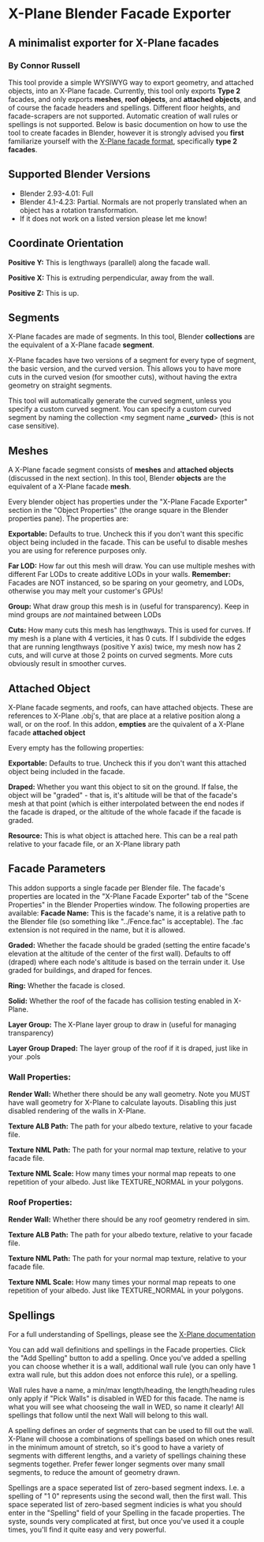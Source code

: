 # X-Plane Blender Facade Exporter
## A minimalist exporter for X-Plane facades
### By Connor Russell
This tool provide a simple WYSIWYG way to export geometry, and attached objects, into an X-Plane facade. Currently, this tool only exports **Type 2** facades, and only exports **meshes**, **roof objects**, and **attached objects**, and of course the facade headers and spellings. Different floor heights, and facade-scrapers are not supported. Automatic creation of wall rules or spellings is not supported. Below is basic documention on how to use the tool to create facades in Blender, however it is strongly advised you **first** familiarize yourself with the [X-Plane facade format](https://developer.x-plane.com/article/x-plane-10-facade-fac-file-format-specification/), specifically **type 2 facades**.

## Supported Blender Versions
 - Blender 2.93-4.01: Full
 - Blender 4.1-4.23: Partial. Normals are not properly translated when an object has a rotation transformation.
 - If it does not work on a listed version please let me know!

## Coordinate Orientation
**Positive Y:** This is lengthways (parallel) along the facade wall.

**Positive X:** This is extruding perpendicular, away from the wall.

**Positive Z:** This is up.

## Segments
X-Plane facades are made of segments. In this tool, Blender **collections** are the equivalent of a X-Plane facade **segment**.

X-Plane facades have two versions of a segment for every type of segment, the basic version, and the curved version. This allows you to have more cuts in the curved vesion (for smoother cuts), without having the extra geometry on straight segments.

This tool will automatically generate the curved segment, unless you specify a custom curved segment. You can specify a custom curved segment by naming the collection <my segment name **_curved**> (this is not case sensitive).

## Meshes
A X-Plane facade segment consists of **meshes** and **attached objects** (discussed in the next section). In this tool, Blender **objects** are the equivalent of a X-Plane facade **mesh**.

Every blender object has properties under the "X-Plane Facade Exporter" section in the "Object Properties" (the orange square in the Blender properties pane). The properties are:

**Exportable:** Defaults to true. Uncheck this if you don't want this specific object being included in the facade. This can be useful to disable meshes you are using for reference purposes only.

**Far LOD:** How far out this mesh will draw. You can use multiple meshes with different Far LODs to create additive LODs in your walls. **Remember:** Facades are NOT instanced, so be sparing on your geometry, and LODs, otherwise you may melt your customer's GPUs!

**Group:** What draw group this mesh is in (useful for transparency). Keep in mind groups are *not* maintained between LODs

**Cuts:** How many cuts this mesh has lengthways. This is used for curves. If my mesh is a plane with 4 verticies, it has 0 cuts. If I subdivide the edges that are running lengthways (positive Y axis) twice, my mesh now has 2 cuts, and will curve at those 2 points on curved segments. More cuts obviously result in smoother curves.

## Attached Object
X-Plane facade segments, and roofs, can have attached objects. These are references to X-Plane .obj's, that are place at a relative position along a wall, or on the roof. In this addon, **empties** are the quivalent of a X-Plane facade **attached object**

Every empty has the following properties:

**Exportable:** Defaults to true. Uncheck this if you don't want this attached object being included in the facade.

**Draped:** Whether you want this object to sit on the ground. If false, the object will be "graded" - that is, it's altitude will be that of the facade's mesh at that point (which is either interpolated between the end nodes if the facade is draped, or the altitude of the whole facade if the facade is graded.

**Resource:** This is what object is attached here. This can be a real path relative to your facade file, or an X-Plane library path

## Facade Parameters
This addon supports a single facade per Blender file. The facade's properties are located in the "X-Plane Facade Exporter" tab of the "Scene Properties" in the Blender Properties window. The following properties are available:
**Facade Name:** This is the facade's name, it is a relative path to the Blender file (so something like "../Fence.fac" is acceptable). The .fac extension is not required in the name, but it is allowed.

**Graded:** Whether the facade should be graded (setting the entire facade's elevation at the altitude of the center of the first wall). Defaults to off (draped) where each node's altitude is based on the terrain under it. Use graded for buildings, and draped for fences.

**Ring:** Whether the facade is closed. 

**Solid:** Whether the roof of the facade has collision testing enabled in X-Plane.

**Layer Group:** The X-Plane layer group to draw in (useful for managing transparency)

**Layer Group Draped:** The layer group of the roof if it is draped, just like in your .pols

### Wall Properties:

**Render Wall:** Whether there should be any wall geometry. Note you MUST have wall geometry for X-Plane to calculate layouts. Disabling this just disabled rendering of the walls in X-Plane.

**Texture ALB Path:** The path for your albedo texture, relative to your facade file.

**Texture NML Path:** The path for your normal map texture, relative to your facade file.

**Texture NML Scale:** How many times your normal map repeats to one repetition of your albedo. Just like TEXTURE_NORMAL in your polygons.

### Roof Properties:

**Render Wall:** Whether there should be any roof geometry rendered in sim.

**Texture ALB Path:** The path for your albedo texture, relative to your facade file.

**Texture NML Path:** The path for your normal map texture, relative to your facade file.

**Texture NML Scale:** How many times your normal map repeats to one repetition of your albedo. Just like TEXTURE_NORMAL in your polygons.

## Spellings
For a full understanding of Spellings, please see the [X-Plane documentation](https://developer.x-plane.com/article/x-plane-10-facade-fac-file-format-specification/)

You can add wall definitions and spellings in the Facade properties. Click the "Add Spelling" button to add a spelling. Once you've added a spelling you can choose whether it is a wall, additional wall rule (you can only have 1 extra wall rule, but this addon does not enforce this rule), or a spelling.

Wall rules have a name, a min/max length/heading, the length/heading rules only apply if "Pick Walls" is disabled in WED for this facade. The name is what you will see what chooseing the wall in WED, so name it clearly! All spellings that follow until the next Wall will belong to this wall.

A spelling defines an order of segments that can be used to fill out the wall. X-Plane will choose a combinations of spellings based on which ones result in the minimum amount of stretch, so it's good to have a variety of segments with different lengths, and a variety of spellings chaining these segments together. Prefer fewer longer segments over many small segments, to reduce the amount of geometry drawn. 

Spellings are a space seperated list of zero-based segment indexs. I.e. a spelling of "1 0" represents using the second wall, then the first wall. This space seperated list of zero-based segment indicies is what you should enter in the "Spelling" field of your Spelling in the facade properties. The syste, sounds very complicated at first, but once you've used it a couple times, you'll find it quite easy and very powerful.


